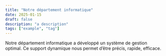 ```yaml
---
title: "Notre département informatique"
date: 2025-01-15
draft: false
description: "a description"
tags: ["example", "tag"]
---
```


Notre département informatique a développé un système de gestion optimal. Ce support dynamique nous permet d’être précis, rapide, efficace.
